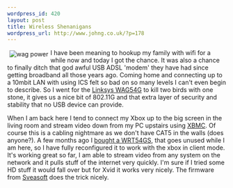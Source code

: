 ```yaml
--- 
wordpress_id: 420
layout: post
title: Wireless Shenanigans
wordpress_url: http://www.johng.co.uk/?p=178
---
```

<img src="http://www.johng.co.uk/wp-content/images/wag54g.jpg" align="left" vspace=3 hspace=5 alt="wag power" />I have been meaning to hookup my family with wifi for a while now and today I got the chance. It was also a chance to finally ditch that god awful USB ADSL 'modem' they have had since getting broadband all those years ago. Coming home and connecting up to a 10mbit LAN with using ICS felt so bad on so many levels I can't even begin to describe. So I went for the <a href="http://www1.linksys.com/international/product.asp?coid=6&ipid=371">Linksys WAG54G</a> to kill two birds with one stone, it gives us a nice bit of 802.11G and that extra layer of security and stability that no USB device can provide.

When I am back here I tend to connect my Xbox up to the big screen in the living room and stream video down from my PC upstairs using <a href="http://www.xboxmediacenter.de/">XBMC</a>. Of course this is a cabling nightmare as we don't have CAT5 in the walls (does anyone?). A few months ago I <a href="http://www.johng.co.uk/index.php/2005/05/29/wireless-usb-in-ubunutu/">bought a WRT54GS</a>, that goes unused while I am here, so I have fully reconfigured it to work with the xbox in client mode. It's working great so far, I am able to stream video from any system on the network and it pulls stuff of the internet very quickly. I'm sure if I tried some HD stuff it would fall over but for Xvid it works very nicely. The firmware from <a href="www.sveasoft.com">Sveasoft</a> does the trick nicely.
